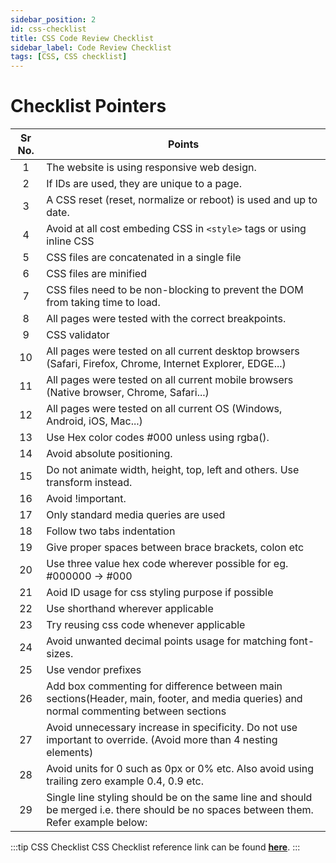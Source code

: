 ```yaml
---
sidebar_position: 2
id: css-checklist
title: CSS Code Review Checklist
sidebar_label: Code Review Checklist
tags: [CSS, CSS checklist]
---
```


# Checklist Pointers

Sr No. | Points |
:----: | ----- |
1 |	The website is using responsive web design.
2 |	If IDs are used, they are unique to a page.
3 |	A CSS reset (reset, normalize or reboot) is used and up to date.
4 |	Avoid at all cost embeding CSS in `<style>` tags or using inline CSS
5 |	CSS files are concatenated in a single file
6 |	CSS files are minified
7 |	CSS files need to be non-blocking to prevent the DOM from taking time to load.
8 |	All pages were tested with the correct breakpoints.
9 |	CSS validator
10 |	All pages were tested on all current desktop browsers (Safari, Firefox, Chrome, Internet Explorer, EDGE...)
11 |	All pages were tested on all current mobile browsers (Native browser, Chrome, Safari...)
12 |	All pages were tested on all current OS (Windows, Android, iOS, Mac...)
13 |	Use Hex color codes #000 unless using rgba().
14 |	Avoid absolute positioning.
15 |	Do not animate width, height, top, left and others. Use transform instead.
16 |	Avoid !important.
17 |	Only standard media queries are used
18 |	Follow two tabs indentation
19 |	Give proper spaces between brace brackets, colon etc
20 |	Use three value hex code wherever possible for eg. #000000 -> #000
21 |	Aoid ID usage for css styling purpose if possible
22 |	Use shorthand wherever applicable
23 |	Try reusing css code whenever applicable
24 |	Avoid unwanted decimal points usage for matching font-sizes.
25 |	Use vendor prefixes
26 |	Add box commenting for difference between main sections(Header, main, footer, and media queries) and normal commenting between sections
27 |	Avoid unnecessary increase in specificity. Do not use important to override. (Avoid more than 4 nesting elements)
28 |	Avoid units for 0 such as 0px or 0% etc. Also avoid using trailing zero example 0.4, 0.9 etc.
29 |	Single line styling should be on the same line and should be merged i.e. there should be no spaces between them. Refer example below:

:::tip CSS Checklist
CSS Checklist reference link can be found [**here**](https://docs.google.com/spreadsheets/d/1kbpSVE_ysY8Is5qvuWfCDTTTMp_Wtt5js7FBZzqGODk/edit#gid=912575460).
:::
